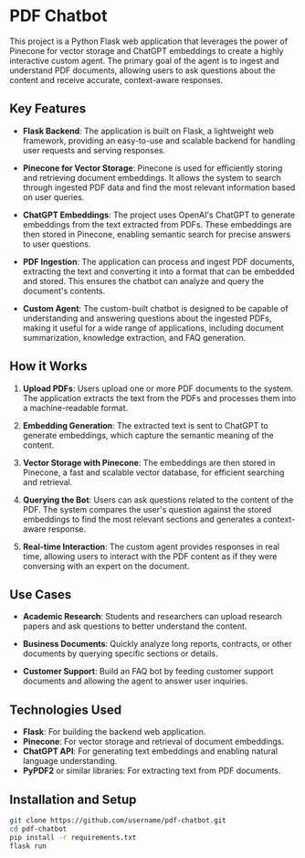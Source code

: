 # PDF Chatbot

This project is a Python Flask web application that leverages the power of Pinecone for vector storage and ChatGPT embeddings to create a highly interactive custom agent. The primary goal of the agent is to ingest and understand PDF documents, allowing users to ask questions about the content and receive accurate, context-aware responses.

## Key Features

- **Flask Backend**: The application is built on Flask, a lightweight web framework, providing an easy-to-use and scalable backend for handling user requests and serving responses.
  
- **Pinecone for Vector Storage**: Pinecone is used for efficiently storing and retrieving document embeddings. It allows the system to search through ingested PDF data and find the most relevant information based on user queries.

- **ChatGPT Embeddings**: The project uses OpenAI's ChatGPT to generate embeddings from the text extracted from PDFs. These embeddings are then stored in Pinecone, enabling semantic search for precise answers to user questions.

- **PDF Ingestion**: The application can process and ingest PDF documents, extracting the text and converting it into a format that can be embedded and stored. This ensures the chatbot can analyze and query the document's contents.

- **Custom Agent**: The custom-built chatbot is designed to be capable of understanding and answering questions about the ingested PDFs, making it useful for a wide range of applications, including document summarization, knowledge extraction, and FAQ generation.

## How it Works

1. **Upload PDFs**: Users upload one or more PDF documents to the system. The application extracts the text from the PDFs and processes them into a machine-readable format.

2. **Embedding Generation**: The extracted text is sent to ChatGPT to generate embeddings, which capture the semantic meaning of the content.

3. **Vector Storage with Pinecone**: The embeddings are then stored in Pinecone, a fast and scalable vector database, for efficient searching and retrieval.

4. **Querying the Bot**: Users can ask questions related to the content of the PDF. The system compares the user's question against the stored embeddings to find the most relevant sections and generates a context-aware response.

5. **Real-time Interaction**: The custom agent provides responses in real time, allowing users to interact with the PDF content as if they were conversing with an expert on the document.

## Use Cases

- **Academic Research**: Students and researchers can upload research papers and ask questions to better understand the content.
  
- **Business Documents**: Quickly analyze long reports, contracts, or other documents by querying specific sections or details.

- **Customer Support**: Build an FAQ bot by feeding customer support documents and allowing the agent to answer user inquiries.

## Technologies Used

- **Flask**: For building the backend web application.
- **Pinecone**: For vector storage and retrieval of document embeddings.
- **ChatGPT API**: For generating text embeddings and enabling natural language understanding.
- **PyPDF2** or similar libraries: For extracting text from PDF documents.

## Installation and Setup


   ```bash
   git clone https://github.com/username/pdf-chatbot.git
   cd pdf-chatbot
   pip install -r requirements.txt
   flask run
   

